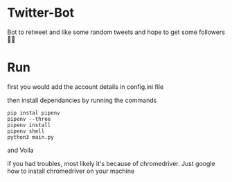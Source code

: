 # Twitter-Bot
Bot to retweet and like some random tweets and hope to get some followers 🤞🏼

# Run

first you would add the account details in config.ini file

then install dependancies by running the commands
 ```
 pip instal pipenv
 pipenv --three
 pipenv install
 pipenv shell
 python3 main.py
 ```
  and Voila
 
 if you had troubles, most likely it's because of chromedriver. Just google how to install chromedriver on your machine
